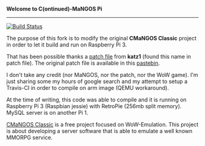 **Welcome to C(ontinued)-MaNGOS Pi**

----------
[![Build Status](https://www.travis-ci.org/Morlackx/mangos-classic-raspberry-pi.svg?branch=master)](https://www.travis-ci.org/Morlackx/mangos-classic-raspberry-pi)

The purpose of this fork is to modify the original **CMaNGOS Classic** project in order to let it build and run on Raspberry Pi 3.

That has been possible thanks a [patch file](https://github.com/Morlackx/mangos-classic-raspberry-pi/blob/master/MangosPI.patch) from **katz1** (found this name in patch file). The original patch file is available in this [pastebin](https://pastebin.com/ZKNWcBPY).

I don't take any credit (nor MaNGOS, nor the patch, nor the WoW game). I'm just sharing some my hours of google search and my attempt to setup a Travis-CI in order to compile on arm image (QEMU workaround).

At the time of writing, this code was able to compile and it is running on Raspberry Pi 3 (Raspbian jessie) with RetroPie (256mb split memory). MySQL server is on another Pi 1. 

[CMaNGOS Classic](https://github.com/cmangos/mangos-classic)  is a free project focused on WoW-Emulation. This project is about developing a server software that is able to emulate a well known MMORPG service.
